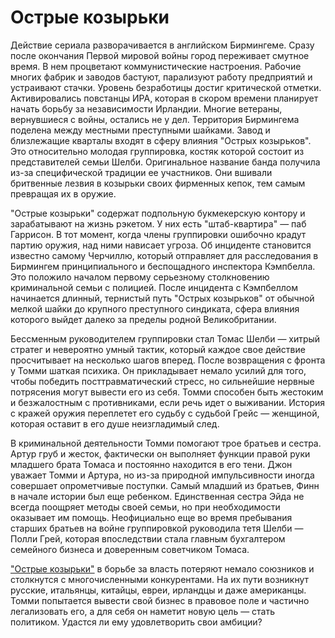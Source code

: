# Острые козырьки

Действие сериала разворачивается в английском Бирмингеме. Сразу после окончания Первой мировой войны город переживает смутное время. В нем процветают коммунистические настроения. Рабочие многих фабрик и заводов бастуют, парализуют работу предприятий и устраивают стачки. Уровень безработицы достиг критической отметки. Активировались повстанцы ИРА, которая в скором времени планирует начать борьбу за независимости Ирландии. Многие ветераны, вернувшиеся с войны, остались не у дел. Территория Бирмингема поделена между местными преступными шайками. Завод и близлежащие кварталы входят в сферу влияния "Острых козырьков". Это относительно молодая группировка, костяк которой состоит из представителей семьи Шелби. Оригинальное название банда получила из-за специфической традиции ее участников. Они вшивали бритвенные лезвия в козырьки своих фирменных кепок, тем самым превращая их в оружие.

"Острые козырьки" содержат подпольную букмекерскую контору и зарабатывают на жизнь рэкетом. У них есть "штаб-квартира" — паб Гаррисон. В тот момент, когда члены группировки ошибочно крадут партию оружия, над ними нависает угроза. Об инциденте становится известно самому Черчиллю, который отправляет для расследования в Бирмингем принципиального и беспощадного инспектора Кэмпбелла. Это положило началом первому серьезному столкновению криминальной семьи с полицией. После инцидента с Кэмпбеллом начинается длинный, тернистый путь "Острых козырьков" от обычной мелкой шайки до крупного преступного синдиката, сфера влияния которого выйдет далеко за пределы родной Великобритании. 

Бессменным руководителем группировки стал Томас Шелби — хитрый стратег и невероятно умный тактик, который каждое свое действие просчитывает на несколько шагов вперед. После возвращения с фронта у Томми шаткая психика. Он прикладывает немало усилий для того, чтобы победить посттравматический стресс, но сильнейшие нервные потрясения могут вывести его из себя. Томми способен быть жестоким и безжалостным с противниками, если речь идет о выживании. История с кражей оружия переплетет его судьбу с судьбой Грейс — женщиной, которая оставит в его душе неизгладимый след.

В криминальной деятельности Томми помогают трое братьев и сестра. Артур груб и жесток, фактически он выполняет функции правой руки младшего брата Томаса и постоянно находится в его тени. Джон уважает Томми и Артура, но из-за природной импульсивности иногда совершает опрометчивые поступки. Самый младший из братьев, Финн в начале истории был еще ребенком. Единственная сестра Эйда не всегда поощряет методы своей семьи, но при необходимости оказывает им помощь. Неофициально еще во время пребывания старших братьев на войне группировкой руководила тетя Шелби — Полли Грей, которая впоследствии стала главным бухгалтером семейного бизнеса и доверенным советчиком Томаса.

["Острые козырьки"](http://peaky-blinders.top/)
 в борьбе за власть потеряют немало союзников и столкнутся с многочисленными конкурентами. На их пути возникнут русские, итальянцы, китайцы, евреи, ирландцы и даже американцы. Томми попытается вывести свой бизнес в правовое поле и частично легализовать его, а для себя он наметит новую цель — стать политиком. Удастся ли ему удовлетворить свои амбиции?
